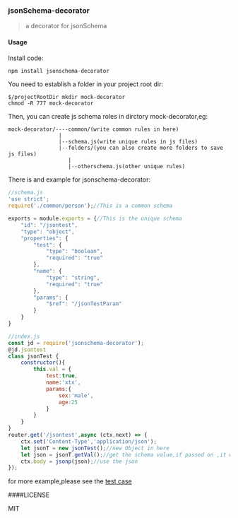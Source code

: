### jsonSchema-decorator

> a decorator for jsonSchema
> 
#### Usage

Install code:
```js
npm install jsonschema-decorator
```
You need to establish a folder in your project root dir:
```shell
$/projectRootDir mkdir mock-decorator
chmod -R 777 mock-decorator 
```
Then, you can create js schema roles in dirctory mock-decorator,eg:
```code
mock-decorator/----common/(write common rules in here)
                |
                |--schema.js(write unique rules in js files)
                |--folders/(you can also create more folders to save js files)
                   |
                   |--otherschema.js(other unique rules) 
```
There is and example for jsonschema-decorator:
```js
//schema.js
'use strict';
require('./common/person');//This is a common schema

exports = module.exports = {//This is the unique schema
    "id": "/jsontest",
    "type": "object",
    "properties": {
        "test": {
            "type": "boolean",
            "required": "true"
        },
        "name": {
            "type": "string",
            "required": "true"
        },
        "params": {
            "$ref": "/jsonTestParam"
        }
    }
}

//index.js
const jd = require('jsonschema-decorator');
@jd.jsontest
class jsonTest {
    constructor(){
        this.val = {
            test:true,
            name:'xtx',
            params:{
                sex:'male',
                age:25
            }
        }
    }
}
router.get('/jsontest',async (ctx,next) => {
    ctx.set('Content-Type','application/json');
    let jsonT = new jsonTest();//new Object in here
    let json = jsonT.getVal();//get the schema value,if passed on ,it will return the mock json,else it will return a json contains the mistake
    ctx.body = jsonp(json);//use the json
});
```
for more example,please see the [test case](https://github.com/xtx1130/jsonschema-decorator/blob/master/test/server.js)

####LICENSE

MIT